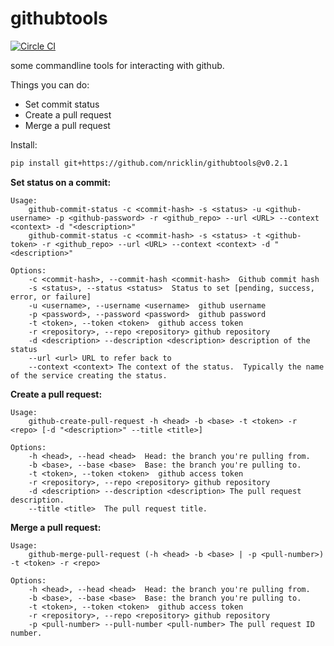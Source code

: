 # githubtools
[![Circle CI](https://circleci.com/gh/nricklin/githubtools/tree/master.svg?style=svg)](https://circleci.com/gh/nricklin/githubtools/tree/master)

some commandline tools for interacting with github.

Things you can do:
- Set commit status
- Create a pull request
- Merge a pull request

Install:
```bash
pip install git+https://github.com/nricklin/githubtools@v0.2.1
```

**Set status on a commit:**
```
Usage:
    github-commit-status -c <commit-hash> -s <status> -u <github-username> -p <github-password> -r <github_repo> --url <URL> --context <context> -d "<description>"
    github-commit-status -c <commit-hash> -s <status> -t <github-token> -r <github_repo> --url <URL> --context <context> -d "<description>"

Options:
    -c <commit-hash>, --commit-hash <commit-hash>  Github commit hash
    -s <status>, --status <status>  Status to set [pending, success, error, or failure]
    -u <username>, --username <username>  github username
    -p <password>, --password <password>  github password
    -t <token>, --token <token>  github access token
    -r <repository>, --repo <repository> github repository
    -d <description> --description <description> description of the status
    --url <url> URL to refer back to
    --context <context> The context of the status.  Typically the name of the service creating the status.
```

**Create a pull request:**
```
Usage:
    github-create-pull-request -h <head> -b <base> -t <token> -r <repo> [-d "<description>" --title <title>]

Options:
    -h <head>, --head <head>  Head: the branch you're pulling from.
    -b <base>, --base <base>  Base: the branch you're pulling to.
    -t <token>, --token <token>  github access token
    -r <repository>, --repo <repository> github repository
    -d <description> --description <description> The pull request description.
    --title <title>  The pull request title.
```

**Merge a pull request:**
```
Usage:
    github-merge-pull-request (-h <head> -b <base> | -p <pull-number>) -t <token> -r <repo>

Options:
    -h <head>, --head <head>  Head: the branch you're pulling from.
    -b <base>, --base <base>  Base: the branch you're pulling to.
    -t <token>, --token <token>  github access token
    -r <repository>, --repo <repository> github repository
    -p <pull-number> --pull-number <pull-number> The pull request ID number.
```
